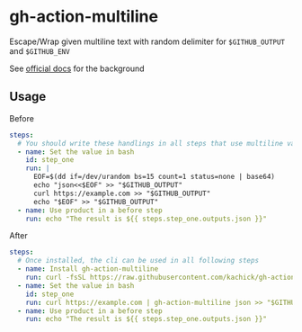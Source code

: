 # gh-action-multiline

Escape/Wrap given multiline text with random delimiter for `$GITHUB_OUTPUT` and `$GITHUB_ENV`

See [official docs](https://docs.github.com/en/actions/using-workflows/workflow-commands-for-github-actions#example-of-a-multiline-string) for the background

## Usage

Before

```yaml
steps:
  # You should write these handlings in all steps that use multiline value with GITHUB_OUTPUT and/or GITHUB_ENV
  - name: Set the value in bash
    id: step_one
    run: |
      EOF=$(dd if=/dev/urandom bs=15 count=1 status=none | base64)
      echo "json<<$EOF" >> "$GITHUB_OUTPUT"
      curl https://example.com >> "$GITHUB_OUTPUT"
      echo "$EOF" >> "$GITHUB_OUTPUT"
  - name: Use product in a before step
    run: echo "The result is ${{ steps.step_one.outputs.json }}"
```

After

```yaml
steps:
  # Once installed, the cli can be used in all following steps
  - name: Install gh-action-multiline
    run: curl -fsSL https://raw.githubusercontent.com/kachick/gh-action-multiline/main/scripts/install-in-github-action.sh | sh -s
  - name: Set the value in bash
    id: step_one
    run: curl https://example.com | gh-action-multiline json >> "$GITHUB_OUTPUT"
  - name: Use product in a before step
    run: echo "The result is ${{ steps.step_one.outputs.json }}"
```
